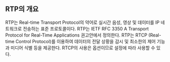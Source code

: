 ## RTP의 개요

RTP는 Real-time Transport Protocol의 약어로 실시간 음성, 영상 및 데이터를 IP 네트워크로 전송하는 표준 프로토콜이다. RTP는 IETF RFC 3350 A Transport Protocol for Real-Time Applications 권고안에서 정의한다. RTP는 RTCP (Real-time Control Protocol)를 이용하여 데이터의 전달 상황을 감시 및 최소한의 제어 기능과 미디어 식별 등을 제공한다. RTCP의 사용은 옵션이므로 설정에 따라 사용할 수 있다.